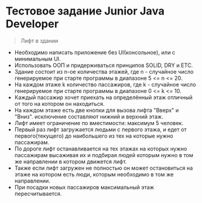# Тестовое задание Junior Java Developer
> Лифт в здании
* Необходимо написать приложение без UI(консольное), или с минимальным UI.
* Использовать ООП и придерживаться принципов SOLID, DRY и ETC.
* Здание состоит из n-ое количества этажей, где n - случайное число генерируемое при старте программы в диапазоне 5 <= n <= 20.
* На каждом этаже k количество пассажиров, где k - случайное число генерируемое при старте программы в диапазоне 0 <= k <= 10.
* Каждый пассажир хочет приехать на определённый этаж отличный от того на котором он находиться.
* На каждом этаже есть две кнопки для вызова лифта "Вверх" и "Вниз". исключение составляют нижний и верхний этаж.
* Лифт имеет ограничение по вместимости: максимум 5 человек.
* Первый раз лифт загружается людьми с первого этажа, и едет от первого(текущего) до наибольшего из тех на которые нужно пассажирам.
* По дороге лифт останавливается на тех этажах на которых нужно пассажирам высаживая их и подбирая людей которым нужно в том же направлении в котором движется лифт.
* Также если лифт загружен не полностью он может остановиться на этаже на котором есть люди, которым необходимо в том же направлении.
* При посадки новых пассажиров максимальный этаж пересчитывается.